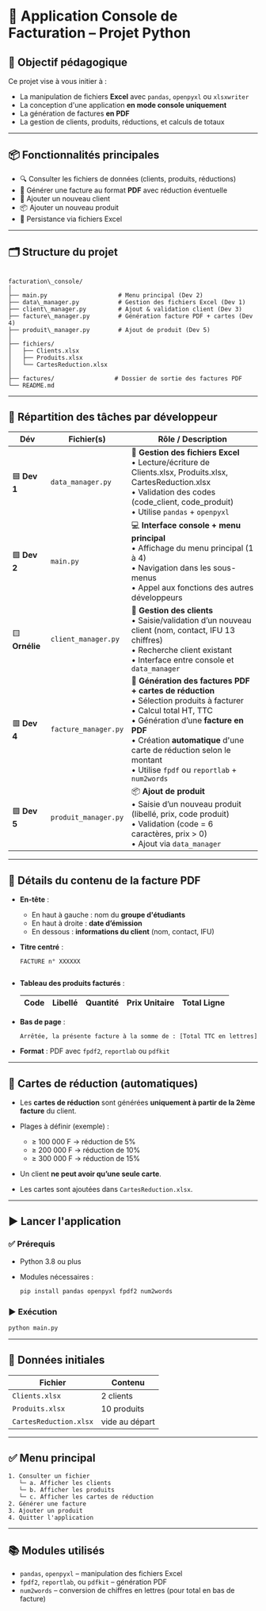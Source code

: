 


# 🧾 Application Console de Facturation – Projet Python

## 🎯 Objectif pédagogique

Ce projet vise à vous initier à :
- La manipulation de fichiers **Excel** avec `pandas`, `openpyxl` ou `xlsxwriter`
- La conception d'une application **en mode console uniquement**
- La génération de factures **en PDF**
- La gestion de clients, produits, réductions, et calculs de totaux

---

## 📦 Fonctionnalités principales

- 🔍 Consulter les fichiers de données (clients, produits, réductions)
- 🧾 Générer une facture au format **PDF** avec réduction éventuelle
- 👤 Ajouter un nouveau client
- 📦 Ajouter un nouveau produit
- 💾 Persistance via fichiers Excel

---

## 🗂️ Structure du projet

```

facturation\_console/
│
├── main.py                    # Menu principal (Dev 2)
├── data\_manager.py           # Gestion des fichiers Excel (Dev 1)
├── client\_manager.py         # Ajout & validation client (Dev 3)
├── facture\_manager.py        # Génération facture PDF + cartes (Dev 4)
├── produit\_manager.py        # Ajout de produit (Dev 5)
│
├── fichiers/
│   ├── Clients.xlsx
│   ├── Produits.xlsx
│   └── CartesReduction.xlsx
│
├── factures/                 # Dossier de sortie des factures PDF
└── README.md

````

---

## 👥 Répartition des tâches par développeur

| Dév | Fichier(s) | Rôle / Description |
|-----|------------|--------------------|
| 🟦 **Dev 1** | `data_manager.py` | 📁 **Gestion des fichiers Excel** <br>• Lecture/écriture de Clients.xlsx, Produits.xlsx, CartesReduction.xlsx <br>• Validation des codes (code_client, code_produit)<br>• Utilise `pandas` + `openpyxl` |
| 🟩 **Dev 2** | `main.py` | 💻 **Interface console + menu principal** <br>• Affichage du menu principal (1 à 4)<br>• Navigation dans les sous-menus<br>• Appel aux fonctions des autres développeurs |
| 🟨 **Ornélie** | `client_manager.py` | 👤 **Gestion des clients** <br>• Saisie/validation d’un nouveau client (nom, contact, IFU 13 chiffres)<br>• Recherche client existant<br>• Interface entre console et `data_manager` |
| 🟥 **Dev 4** | `facture_manager.py` | 🧾 **Génération des factures PDF + cartes de réduction** <br>• Sélection produits à facturer<br>• Calcul total HT, TTC<br>• Génération d’une **facture en PDF**<br>• Création **automatique** d'une carte de réduction selon le montant<br>• Utilise `fpdf` ou `reportlab` + `num2words` |
| 🟪 **Dev 5** | `produit_manager.py` | 📦 **Ajout de produit** <br>• Saisie d’un nouveau produit (libellé, prix, code produit)<br>• Validation (code = 6 caractères, prix > 0)<br>• Ajout via `data_manager` |

---

## 🧾 Détails du contenu de la facture PDF

- **En-tête** :
  - En haut à gauche : nom du **groupe d'étudiants**
  - En haut à droite : **date d’émission**
  - En dessous : **informations du client** (nom, contact, IFU)

- **Titre centré** :
  ```text
  FACTURE n° XXXXXX


* **Tableau des produits facturés** :

  | Code | Libellé | Quantité | Prix Unitaire | Total Ligne |
  | ---- | ------- | -------- | ------------- | ----------- |

* **Bas de page** :

  ```text
  Arrêtée, la présente facture à la somme de : [Total TTC en lettres]
  ```

* **Format** : PDF avec `fpdf2`, `reportlab` ou `pdfkit`

---

## 🎁 Cartes de réduction (automatiques)

* Les **cartes de réduction** sont générées **uniquement à partir de la 2ème facture** du client.
* Plages à définir (exemple) :

  * ≥ 100 000 F → réduction de 5%
  * ≥ 200 000 F → réduction de 10%
  * ≥ 300 000 F → réduction de 15%
* Un client **ne peut avoir qu’une seule carte**.
* Les cartes sont ajoutées dans `CartesReduction.xlsx`.

---

## ▶️ Lancer l'application

### ✅ Prérequis

* Python 3.8 ou plus
* Modules nécessaires :

  ```bash
  pip install pandas openpyxl fpdf2 num2words
  ```

### ▶️ Exécution

```bash
python main.py
```

---

## 📄 Données initiales

| Fichier                | Contenu        |
| ---------------------- | -------------- |
| `Clients.xlsx`         | 2 clients      |
| `Produits.xlsx`        | 10 produits    |
| `CartesReduction.xlsx` | vide au départ |

---

## ✅ Menu principal

```text
1. Consulter un fichier
   └─ a. Afficher les clients
   └─ b. Afficher les produits
   └─ c. Afficher les cartes de réduction
2. Générer une facture
3. Ajouter un produit
4. Quitter l'application
```

---

## 📚 Modules utilisés

* `pandas`, `openpyxl` – manipulation des fichiers Excel
* `fpdf2`, `reportlab`, ou `pdfkit` – génération PDF
* `num2words` – conversion de chiffres en lettres (pour total en bas de facture)
